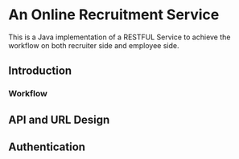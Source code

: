 # An Online Recruitment Service

This is a Java implementation of a RESTFUL Service to achieve the workflow on both recruiter side and employee side.

## Introduction
### Workflow
## API and URL Design
## Authentication

